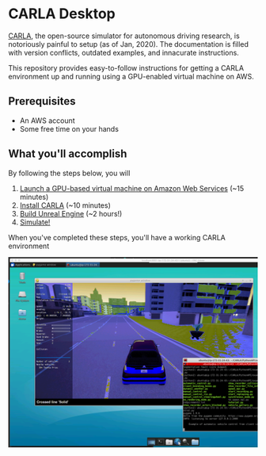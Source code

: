 # CARLA Desktop

[CARLA](http://carla.org), the open-source simulator for autonomous driving research, is notoriously painful to setup (as of Jan, 2020). The documentation is filled with version conflicts, outdated examples, and innacurate instructions. 

This repository provides easy-to-follow instructions for getting a CARLA environment up and running using a GPU-enabled virtual machine on AWS.

## Prerequisites

* An AWS account
* Some free time on your hands

## What you'll accomplish

By following the steps below, you will

1) [Launch a GPU-based virtual machine on Amazon Web Services](./Step1-AWS.md) (~15 minutes)
2) [Install CARLA](./Step2-CARLA.md) (~10 minutes)
3) [Build Unreal Engine](./Step3-Unreal.md) (~2 hours!)
4) [Simulate!](./Step4-Simulate.md)

When you've completed these steps, you'll have a working CARLA environment

![CARLA](img/carla.png)